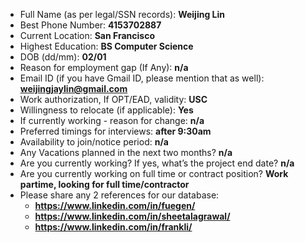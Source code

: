 * Full Name (as per legal/SSN records): **Weijing Lin**
* Best Phone Number: **4153702887**
* Current Location: **San Francisco**
* Highest Education: **BS Computer Science**
* DOB (dd/mm): **02/01**
* Reason for employment gap (If Any): **n/a**
* Email ID (if you have Gmail ID, please mention that as well): **weijingjaylin@gmail.com**
* Work authorization, If OPT/EAD, validity: **USC**
* Willingness to relocate (if applicable): **Yes**
* If currently working - reason for change: **n/a**
* Preferred timings for interviews: **after 9:30am**
* Availability to join/notice period: **n/a**
* Any Vacations planned in the next two months? **n/a**
* Are you currently working? If yes, what’s the project end date? **n/a**
* Are you currently working on full time or contract position? **Work partime, looking for full time/contractor**
* Please share any 2 references for our database:
  - **https://www.linkedin.com/in/fuegen/**
  - **https://www.linkedin.com/in/sheetalagrawal/**
  - **https://www.linkedin.com/in/frankli/**
